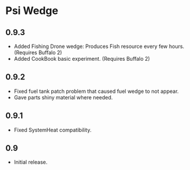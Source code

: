 # Psi Wedge

## 0.9.3
* Added Fishing Drone wedge: Produces Fish resource every few hours. (Requires Buffalo 2)
* Added CookBook basic experiment. (Requires Buffalo 2)

## 0.9.2
* Fixed fuel tank patch problem that caused fuel wedge to not appear.
* Gave parts shiny material where needed.

## 0.9.1
* Fixed SystemHeat compatibility.

## 0.9
* Initial release.